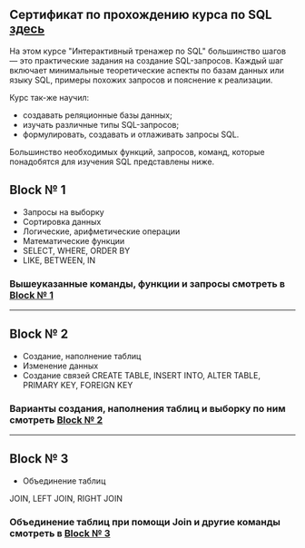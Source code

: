 ## Сертификат по прохождению курса по SQL [здесь](https://github.com/AndreiBra/SQL/blob/main/stepik-certificate-63054-SQL.pdf)

На этом курсе "Интерактивный тренажер по SQL" большинство шагов — это практические задания на создание SQL-запросов. Каждый шаг включает минимальные теоретические аспекты по базам данных или языку SQL, примеры похожих запросов и пояснение к реализации.

Курс так-же научил:
* создавать реляционные базы данных;
* изучать различные типы SQL-запросов;
* формулировать, создавать и отлаживать запросы SQL.
 
Большинство необходимых функций, запросов, команд, которые понадобятся для изучения SQL представлены ниже.
 
 ## Block № 1
 
* Запросы на выборку
* Сортировка данных
* Логические, арифметические операции
* Математические функции
* SELECT, WHERE, ORDER BY
* LIKE, BETWEEN, IN

### Вышеуказанные команды, функции и запросы смотреть в [Block № 1](https://github.com/AndreiBra/SQL/blob/main/Block%20№%201)

---
 ## Block № 2
 
* Создание, наполнение таблиц
* Изменение данных
* Создание связей
CREATE TABLE, INSERT INTO, ALTER TABLE, PRIMARY KEY, FOREIGN KEY

### Варианты создания, наполнения таблиц и выборку по ним смотреть [Block № 2](https://github.com/AndreiBra/SQL/blob/main/Block%20№%202.sql)

---

 ## Block № 3
 
* Объединение таблиц

JOIN, LEFT JOIN, RIGHT JOIN

### Объединение таблиц при помощи Join и другие команды смотреть в [Block № 3](https://github.com/AndreiBra/SQL/blob/main/Block%20№%203.sql)
